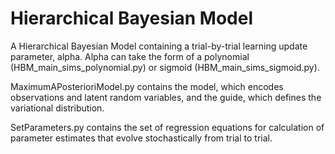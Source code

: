 # Hierarchical Bayesian Model
A Hierarchical Bayesian Model containing a trial-by-trial learning update parameter, alpha. Alpha can take the form of a polynomial (HBM_main_sims_polynomial.py) or sigmoid (HBM_main_sims_sigmoid.py). 

MaximumAPosterioriModel.py contains the model, which encodes observations and latent random variables, and the guide, which defines the variational distribution.

SetParameters.py contains the set of regression equations for calculation of parameter estimates that evolve stochastically from trial to trial. 
